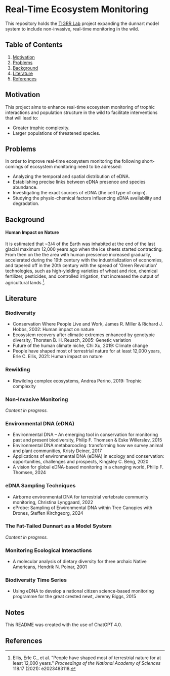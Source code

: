 # Real-Time Ecosystem Monitoring

This repository holds the [TIGRR Lab](https://tigrrlab.science.unimelb.edu.au/) project expanding the dunnart model system to include non-invasive, real-time monitoring in the wild.

## Table of Contents
1. [Motivation](#motivation)
2. [Problems](#problems)
3. [Background](#background)
4. [Literature](#literature)
6. [References](#references)

## Motivation

This project aims to enhance real-time ecosystem monitoring of trophic interactions and population structure in the wild to facilitate interventions that will lead to:
- Greater trophic complexity.
- Larger populations of threatened species.

## Problems

In order to improve real-time ecosystem monitoring the following short-comings of ecosystem monitoring need to be adressed:
- Analyzing the temporal and spatial distribution of eDNA.
- Establishing precise links between eDNA presence and species abundance.
- Investigating the exact sources of eDNA (the cell type of origin).
- Studying the physio-chemical factors influencing eDNA availability and degradation.

## Background

#### Human Impact on Nature

It is estimated that ~3/4 of the Earth was inhabited at the end of the last glacial maximum 12,000 years ago when the ice sheets started contracting. From then on the the area with human pressence increased gradually, accelerated during the 19th century with the industrialization of economies, and tapered off in the 20th century with the spread of 'Green Revolution' technologies, such as high-yielding varieties of wheat and rice, chemical fertilizer, pesticides, and controlled irrigation, that increased the output of agricultural lands [^1].

## Literature

### Biodiversity

* Conservation Where People Live and Work, James R. Miller & Richard J. Hobbs, 2002: Human impact on nature
* Ecosystem recovery after climatic extremes enhanced by genotypic diversity, Thorsten B. H. Reusch, 2005: Genetic variation
* Future of the human climate niche, Chi Xu, 2019: Climate change
* People have shaped most of terrestrial nature for at least 12,000 years, Erle C. Ellis, 2021: Human impact on nature

### Rewilding

* Rewilding complex ecosystems, Andrea Perino, 2019: Trophic complexity

### Non-Invasive Monitoring
*Content in progress.*

### Environmental DNA (eDNA)

* Environmental DNA – An emerging tool in conservation for monitoring past and present biodiversity, Philip F. Thomsen & Eske Willerslev, 2015
* Environmental DNA metabarcoding: transforming how we survey animal and plant communities, Kristy Deiner, 2017
* Applications of environmental DNA (eDNA) in ecology and conservation: opportunities, challenges and prospects, Kingsley C. Beng, 2020
* A vision for global eDNA-based monitoring in a changing world, Philip F. Thomsen, 2024

### eDNA Sampling Techniques

* Airborne environmental DNA for terrestrial vertebrate community monitoring, Christina Lynggaard, 2022
* eProbe: Sampling of Environmental DNA within Tree Canopies with Drones, Steffen Kirchgeorg, 2024

### The Fat-Tailed Dunnart as a Model System
*Content in progress.*

### Monitoring Ecological Interactions

* A molecular analysis of dietary diversity for three archaic Native Americans, Hendrik N. Poinar, 2001

### Biodiversity Time Series


* Using eDNA to develop a national citizen science-based monitoring programme for the great crested newt, Jeremy Biggs, 2015

## Notes
This README was created with the use of ChatGPT 4.0.

## References

[^1]: Ellis, Erle C., et al. "People have shaped most of terrestrial nature for at least 12,000 years." *Proceedings of the National Academy of Sciences* 118.17 (2021): e2023483118.
